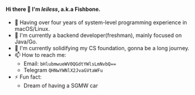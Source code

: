 #### Hi there 👋 I'm _leiless_, a.k.a Fishbone.

- 🧳 Having over four years of system-level programming experience in macOS/Linux.
- 🔭 I'm currently a backend developer(freshman), mainly focused on Java/Go.
- 🌱 I'm currently solidifying my CS foundation, gonna be a long journey.
- 📫 How to reach me:
  - Email: `bHlubmwueWV0QGdtYWlsLmNvbQ==`
  - Telegram `QHNwYWNlX2JvaGVtaWFu`
- ⚡ Fun fact:
  - Dream of having a SGMW car

<!--
**leiless/leiless** is a ✨ _special_ ✨ repository because its `README.md` (this file) appears on your GitHub profile.

Here are some ideas to get you started:

- 🔭 I’m currently working on ...
- 🌱 I’m currently learning ...
- 👯 I’m looking to collaborate on ...
- 🤔 I’m looking for help with ...
- 💬 Ask me about ...
- 📫 How to reach me: ...
- 😄 Pronouns: ...
- ⚡ Fun fact: ...
-->
